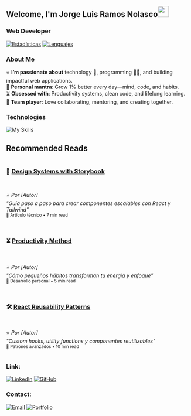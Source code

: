 ## Welcome, I'm Jorge Luis Ramos Nolasco<img width="30px" src="https://raw.githubusercontent.com/iampavangandhi/iampavangandhi/master/gifs/Hi.gif">
### Web Developer

[![Estadísticas](https://github-readme-stats.vercel.app/api?username=jolurn&show_icons=true&theme=radical&hide_border=true&include_all_commits=true)](https://github.com/jolurn)
[![Lenguajes](https://github-readme-stats.vercel.app/api/top-langs/?username=jolurn&layout=compact&theme=radical&hide_border=true)](https://github.com/jolurn)

### About Me
⭐ **I’m passionate about** technology 🤖, programming 👨‍💻, and building impactful web applications.  
🌿 **Personal mantra**: Grow 1% better every day—mind, code, and habits.  
⏳ **Obsessed with**: Productivity systems, clean code, and lifelong learning.  
🤝 **Team player**: Love collaborating, mentoring, and creating together.  

### Technologies
![My Skills](https://skillicons.dev/icons?i=html,css,js,react,nodejs,python,django,spring,firebase,postgresql,mysql,mongodb,sqlite,git,github,aws,azure,figma,wordpress,flask,tensorflow,vscode)

## Recommended Reads

<div style="display: grid; grid-template-columns: repeat(auto-fit, minmax(300px, 1fr)); gap: 15px;">

### 🧠 [Design Systems with Storybook](https://ejemplo.com/design-system)  
⭐ *Por [Autor]*  
*"Guía paso a paso para crear componentes escalables con React y Tailwind"*  
<sub>🔗 Artículo técnico • 7 min read</sub>

### ⏳ [Productivity Method](https://ejemplo.com/productividad)  
⭐ *Por [Autor]*  
*"Cómo pequeños hábitos transforman tu energía y enfoque"*  
<sub>🔗 Desarrollo personal • 5 min read</sub>

### 🛠️ [React Reusability Patterns](https://ejemplo.com/react-patterns)  
⭐ *Por [Autor]*  
*"Custom hooks, utility functions y componentes reutilizables"*  
<sub>🔗 Patrones avanzados • 10 min read</sub>

</div>

### Link:

[![LinkedIn](https://img.shields.io/badge/LinkedIn-0077B5?style=flat-square&logo=linkedin&logoColor=white)](https://www.linkedin.com/in/jramosn/)
[![GitHub](https://img.shields.io/badge/GitHub-181717?style=flat-square&logo=github&logoColor=white)](https://github.com/jolurn)

### Contact:

[![Email](https://img.shields.io/badge/Email-D14836?style=flat-square&logo=gmail&logoColor=white)](jolurn7@gmail.com)
[![Portfolio](https://img.shields.io/badge/Portfolio-FF5722?style=flat-square&logo=google-chrome&logoColor=white)](https://yourportfolio.com)

